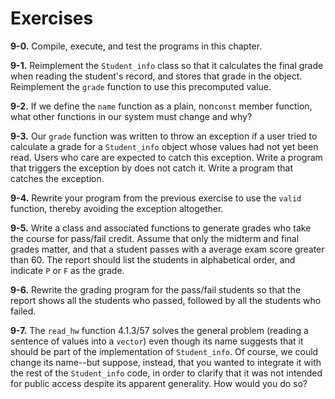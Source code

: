 # Exercises

**9-0.** Compile, execute, and test the programs in this chapter.

**9-1.** Reimplement the `Student_info` class so that it calculates the final 
grade when reading the student's record, and stores that grade in the object.
Reimplement the `grade` function to use this precomputed value.

**9-2.** If we define the `name` function as a plain, non`const` member function,
what other functions in our system must change and why?

**9-3.** Our `grade` function was written to throw an exception if a user tried 
to calculate a grade for a `Student_info` object whose values had not yet been
read. Users who care are expected to catch this exception. Write a program that
triggers the exception by does not catch it. Write a program that catches the
exception.

**9-4.** Rewrite your program from the previous exercise to use the `valid` 
function, thereby avoiding the exception altogether.

**9-5.** Write a class and associated functions to generate grades who take the
course for pass/fail credit. Assume that only the midterm and final grades
matter, and that a student passes with a average exam score greater than 60.
The report should list the students in alphabetical order, and indicate `P` or
`F` as the grade.

**9-6.** Rewrite the grading program for the pass/fail students so that the
report shows all the students who passed, followed by all the students who
failed.

**9-7.** The `read_hw` function 4.1.3/57 solves the general problem (reading a
sentence of values into a `vector`) even though its name suggests that it
should be part of the implementation of `Student_info`. Of course, we could
change its name--but suppose, instead, that you wanted to integrate it with the
rest of the `Student_info` code, in order to clarify that it was not intended
for public access despite its apparent generality. How would you do so?
